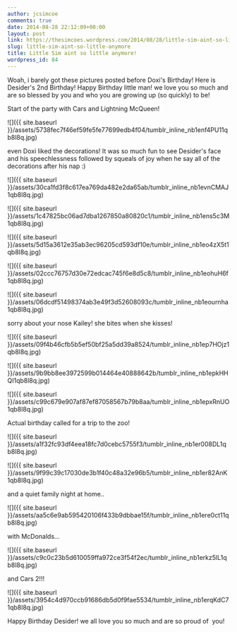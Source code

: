 ```yaml
---
author: jcsimcoe
comments: true
date: 2014-08-28 22:12:09+00:00
layout: post
link: https://thesimcoes.wordpress.com/2014/08/28/little-sim-aint-so-little-anymore/
slug: little-sim-aint-so-little-anymore
title: Little Sim aint so little anymore!
wordpress_id: 84
---
```


Woah, i barely got these pictures posted before Doxi's Birthday! Here is Desider's 2nd Birthday! Happy Birthday little man! we love you so much and are so blessed by you and who you are growing up (so quickly) to be!




Start of the party with Cars and Lightning McQueen!





![]({{ site.baseurl }}/assets/5738fec7f46ef59fe5fe77699edb4f04/tumblr_inline_nb1enf4PU11qb8l8q.jpg)




even Doxi liked the decorations! It was so much fun to see Desider's face and his speechlessness followed by squeals of joy when he say all of the decorations after his nap :)




![]({{ site.baseurl }}/assets/30ca1fd3f8c617ea769da482e2da65ab/tumblr_inline_nb1evnCMAJ1qb8l8q.jpg)





![]({{ site.baseurl }}/assets/1c47825bc06ad7dba1267850a80820c1/tumblr_inline_nb1ens5c3M1qb8l8q.jpg)




![]({{ site.baseurl }}/assets/5d15a3612e35ab3ec96205cd593df10e/tumblr_inline_nb1eo4zX5t1qb8l8q.jpg)




![]({{ site.baseurl }}/assets/02ccc76757d30e72edcac745f6e8d5c8/tumblr_inline_nb1eohuH6f1qb8l8q.jpg)




![]({{ site.baseurl }}/assets/06dcdf51498374ab3e49f3d52608093c/tumblr_inline_nb1eournha1qb8l8q.jpg)




sorry about your nose Kailey! she bites when she kisses!




![]({{ site.baseurl }}/assets/09f4b46cfb5b5ef50bf25a5dd39a8524/tumblr_inline_nb1ep7HOjz1qb8l8q.jpg)




![]({{ site.baseurl }}/assets/9b9bb8ee3972599b014464e40888642b/tumblr_inline_nb1epkHHQI1qb8l8q.jpg)




![]({{ site.baseurl }}/assets/c99c679e907af87ef87058567b79b8aa/tumblr_inline_nb1epxRnUO1qb8l8q.jpg)




Actual birthday called for a trip to the zoo!




![]({{ site.baseurl }}/assets/a1f32fc93df4eea18fc7d0cebc5755f3/tumblr_inline_nb1er008DL1qb8l8q.jpg)




![]({{ site.baseurl }}/assets/9f99c39c17030de3b1f40c48a32e96b5/tumblr_inline_nb1er82AnK1qb8l8q.jpg)




and a quiet family night at home..




![]({{ site.baseurl }}/assets/aa5c6e9ab595420106f433b9dbbae15f/tumblr_inline_nb1ere0ct11qb8l8q.jpg)




with McDonalds…




![]({{ site.baseurl }}/assets/c9c0c23b5d610059ffa972ce3f54f2ec/tumblr_inline_nb1erkz5lL1qb8l8q.jpg)




and Cars 2!!!




![]({{ site.baseurl }}/assets/3954c4d970ccb91686db5d0f9fae5534/tumblr_inline_nb1erqKdC71qb8l8q.jpg)




Happy Birthday Desider! we all love you so much and are so proud of  you!




